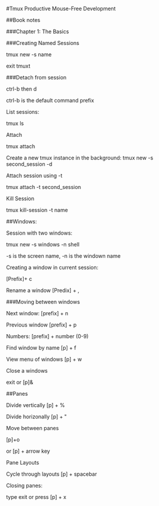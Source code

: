#Tmux Productive Mouse-Free Development

##Book notes

###Chapter 1: The Basics

###Creating Named Sessions

tmux new -s name

exit tmuxt


###Detach from session

ctrl-b then d

ctrl-b is the default command prefix

List sessions:

tmux ls

Attach 

tmux attach

Create a new tmux instance in the background:
tmux new -s second_session -d

Attach session using -t

tmux attach -t second_session

Kill Session

tmux kill-session -t name

##Windows:

Session with two windows:

tmux new -s windows -n shell

-s is the screen name, -n is the windown name

Creating a window in current session:

[Prefix]+ c

Rename a window
[Predix] + ,

###Moving between windows

Next window:
[prefix] + n

Previous window
[prefix] + p

Numbers:
[prefix] + number (0-9)

Find window by name
[p] + f

View menu of windows
[p] + w

Close a windows

exit or [p]&

##Panes

Divide vertically
[p] + %

Divide horizonally
[p] + "

Move between panes

[p]+o

or [p] + arrow key


Pane Layouts

Cycle through layouts
[p] + spacebar


Closing panes:

type exit or press [p] + x




 

